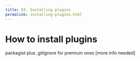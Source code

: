 ```yaml
---
title: 03. Installing plugins
permalink: installing-plugins.html
---
```


# How to install plugins
packagist plus ,gitignore for premium ones
[more info needed]